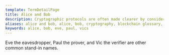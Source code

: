 ```yaml
---
template: TermDetailPage
title: Alice and Bob
description: Cryptographic protocols are often made clearer by considering parties A and B, or Alice and Bob, performing some protocol.
aliases: alice and bob, alice, bob, cryptography, blockchain glossary, crypto glossary, understanding blockchains, crypto whitepaper
keywords: alice, bob, eve, paul, vics
---
```


Eve the eavesdropper, Paul the prover, and Vic the verifier are other common stand-in names.